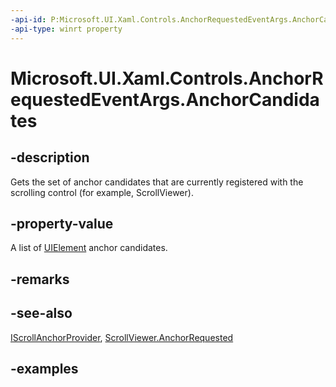 ```yaml
---
-api-id: P:Microsoft.UI.Xaml.Controls.AnchorRequestedEventArgs.AnchorCandidates
-api-type: winrt property
---
```


<!-- Property syntax.
public IVector<UIElement> AnchorCandidates { get; }
-->

# Microsoft.UI.Xaml.Controls.AnchorRequestedEventArgs.AnchorCandidates

## -description

Gets the set of anchor candidates that are currently registered with the scrolling control (for example, ScrollViewer).

## -property-value

A list of [UIElement](../microsoft.ui.xaml/uielement.md) anchor candidates.

## -remarks

## -see-also

[IScrollAnchorProvider](iscrollanchorprovider.md), [ScrollViewer.AnchorRequested](scrollviewer_anchorrequested.md)

## -examples
